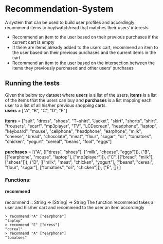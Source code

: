 # Recommendation-System
A system that can be used to build user profiles and accordingly recommend items to buy/watch/read that matches their users’ interests<br/>
* Recommend an item to the user based on their previous purchases if the current cart is empty<br/>
* If there are items already added to the users cart, recommend an item to the user based on their previous purchases and the current items in the cart<br/>
* Recommend an item to the user based on the intersection between the items they previously purchased and other users’ purchases<br/>
## Running the tests
Given the below toy dataset where <b>users</b> is a list of the users, <b>items</b> is a list of the items that the users can buy and <b>purchases</b> is a list  mapping each user to a list of all his/her previous shopping carts.<br/>
<b>users</b> = ["A", "B", "C", "D", "E"]<br/><br/>
<b>items</b> = ["suit", "dress", "shoes", "T−shirt", "Jacket", "skirt", "shorts", "shirt", "trousers", "scarf", "mp3player", "TV", "LCDscreen", "headphone", "laptop", "keyboard", "mouse", "cellphone", "headphone", "earphone", "milk", "cheese", "bread", "chocolate", "meat", "flour", "sugar", "oil", "tomatoes", "chicken", "yogurt", "cereal", "beans", "fool", "eggs"]<br/><br/>
<b>purchases</b> = [("A", [["dress", "shoes"], ["milk", "cheese", "eggs"]]), 
("B", [["earphone", "mouse", "laptop"], ["mp3player"]]), 
("C", [["bread", "milk"], ["shoes"]]), 
("D", [["milk", "meat", "chicken", "yogurt"], ["beans", "cereal", "flour", "sugar"], ["tomatoes", "oil", "chicken"]]), 
("E", [])
]<br/>
### Functions:
####      recommend
recommend :: String -> [String] -> String
The function recommend takes a user and his/her cart and recommend to the user an item accordingly
```
> recommend "A" ["earphone"]
"laptop"
> recommend "E" ["dress"]
"cereal"
> recommend "A" ["earphone"]
"tomatoes"
```
